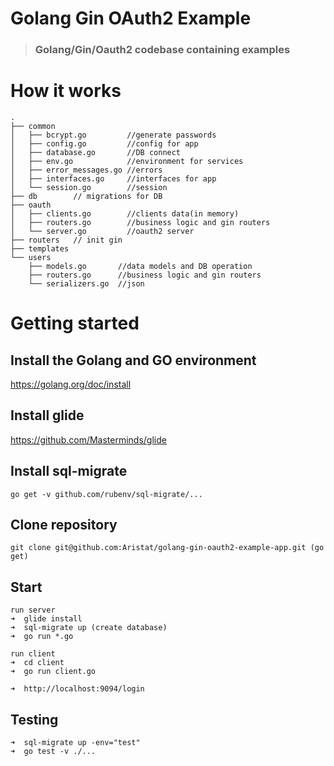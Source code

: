 # Golang Gin OAuth2 Example

> ### Golang/Gin/Oauth2 codebase containing examples

# How it works

```
.
├── common
│   ├── bcrypt.go         //generate passwords
│   ├── config.go         //config for app
│   ├── database.go       //DB connect
│   ├── env.go            //environment for services
│   ├── error_messages.go //errors
│   ├── interfaces.go     //interfaces for app
│   └── session.go        //session
├── db        // migrations for DB
├── oauth
│   ├── clients.go        //clients data(in memory)
│   ├── routers.go        //business logic and gin routers
│   └── server.go         //oauth2 server
├── routers   // init gin
├── templates
└── users
    ├── models.go       //data models and DB operation
    ├── routers.go      //business logic and gin routers
    └── serializers.go  //json
```


# Getting started

## Install the Golang and GO environment

https://golang.org/doc/install

## Install glide

https://github.com/Masterminds/glide

## Install sql-migrate

```
go get -v github.com/rubenv/sql-migrate/...
```

## Clone repository

```
git clone git@github.com:Aristat/golang-gin-oauth2-example-app.git (go get)
```

## Start

```
run server
➜  glide install
➜  sql-migrate up (create database)
➜  go run *.go

run client
➜  cd client
➜  go run client.go

➜  http://localhost:9094/login
```

## Testing
```
➜  sql-migrate up -env="test"
➜  go test -v ./...
```